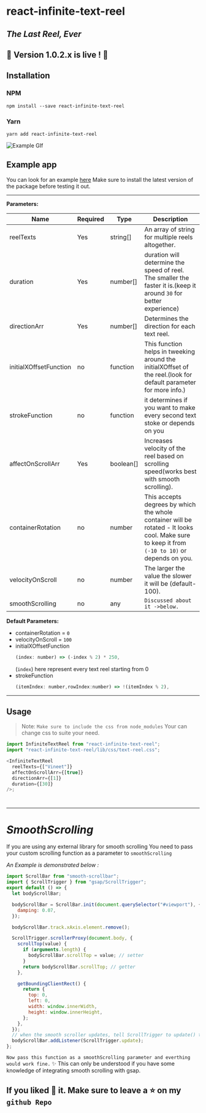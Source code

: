 # react-infinite-text-reel

## _The Last Reel, Ever_

## 🎉 Version 1.0.2.x is live ! 🎉

## Installation

### NPM

`npm install --save react-infinite-text-reel`

### Yarn

`yarn add react-infinite-text-reel`

![Example GIf](https://media.giphy.com/media/FD0vH6d9cKHou41e03/giphy.gif)

## Example app

You can look for an example [here](https://github.com/vineetpjp/react-infinite-text-reel/tree/master/example)
Make sure to install the latest version of the package before testing it out.

---

**Parameters:**

| Name                   | Required | Type      | Description                                                                                                                                   |
| ---------------------- | -------- | --------- | --------------------------------------------------------------------------------------------------------------------------------------------- |
| reelTexts              | Yes      | string[]  | An array of string for multiple reels altogether.                                                                                             |
| duration               | Yes      | number[]  | duration will determine the speed of reel. The smaller the faster it is.(keep it around `30` for better experience)                           |
| directionArr           | Yes      | number[]  | Determines the direction for each text reel.                                                                                                  |
| initialXOffsetFunction | no       | function  | This function helps in tweeking around the initialXOffset of the reel.(look for default parameter for more info.)                             |
| strokeFunction         | no       | function  | it determines if you want to make every second text stoke or depends on you                                                                   |
| affectOnScrollArr      | Yes      | boolean[] | Increases velocity of the reel based on scrolling speed(works best with smooth scrolling).                                                    |
| containerRotation      | no       | number    | This accepts degrees by which the whole container will be rotated - It looks cool. Make sure to keep it from `(-10 to 10)` or depends on you. |
| velocityOnScroll       | no       | number    | The larger the value the slower it will be (default-100).                                                                                     |
| smoothScrolling        | no       | any       | `Discussed about it ->below.`                                                                                                                 |

**Default Parameters:**

- containerRotation = `0`
- velocityOnScroll = `100`
- initialXOffsetFunction
  ```javascript
  (index: number) => (-index % 2) * 250,
  ```
  (`index`) here represent every text reel starting from 0
- strokeFunction
  ```javascript
  (itemIndex: number,rowIndex:number) => !(itemIndex % 2),
  ```

---

## Usage

> Note: `Make sure to include the css from node_modules`
> Your can change css to suite your need.

```javascript
import InfiniteTextReel from "react-infinite-text-reel";
import "react-infinite-text-reel/lib/css/text-reel.css";

<InfiniteTextReel
  reelTexts={["Vineet"]}
  affectOnScrollArr={[true]}
  directionArr={[1]}
  duration={[30]}
/>;
```

#

#

---

#

# _SmoothScrolling_

If you are using any external library for smooth scrolling
You need to pass your custom scrolling function as a parameter to `smoothScrolling`

_An Example is demonstrated below :_

```javascript
import ScrollBar from "smooth-scrollbar";
import { ScrollTrigger } from "gsap/ScrollTrigger";
export default () => {
  let bodyScrollBar;

  bodyScrollBar = ScrollBar.init(document.querySelector("#viewport"), {
    damping: 0.07,
  });

  bodyScrollBar.track.xAxis.element.remove();

  ScrollTrigger.scrollerProxy(document.body, {
    scrollTop(value) {
      if (arguments.length) {
        bodyScrollBar.scrollTop = value; // setter
      }
      return bodyScrollBar.scrollTop; // getter
    },

    getBoundingClientRect() {
      return {
        top: 0,
        left: 0,
        width: window.innerWidth,
        height: window.innerHeight,
      };
    },
  });
  // when the smooth scroller updates, tell ScrollTrigger to update() too:
  bodyScrollBar.addListener(ScrollTrigger.update);
};
```

`Now pass this function as a smoothScrolling parameter and everthing would work fine.`
✨ This can only be understood if you have some knowledge of integrating smooth scrolling with gsap.

## If you liked 🤩 it. Make sure to leave a ⭐ on my `github Repo`
